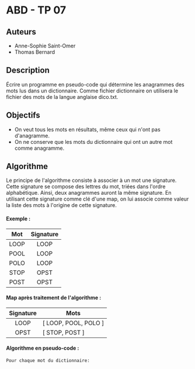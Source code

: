ABD - TP 07
===========

Auteurs
-------

- Anne-Sophie Saint-Omer
- Thomas Bernard

Description
-----------

Écrire un programme en pseudo-code qui détermine les anagrammes des mots lus dans un dictionnaire. Comme fichier dictionnaire on utilisera le fichier des mots de la langue anglaise dico.txt.

Objectifs
---------

- On veut tous les mots en résultats, même ceux qui n'ont pas d'anagramme.
- On ne conserve que les mots du dictionnaire qui ont un autre mot comme anagramme.

Algorithme
----------

Le principe de l'algorithme consiste à associer à un mot une signature. Cette signature se compose des lettres du mot, triées dans l'ordre alphabétique. Ainsi, deux anagrammes auront la même signature. En utilisant cette signature comme clé d'une map, on lui associe comme valeur la liste des mots à l'origine de cette signature.

#### Exemple :

| Mot  | Signature |
|:----:|:---------:|
| LOOP | LOOP      |
| POOL | LOOP      |
| POLO | LOOP      |
| STOP | OPST      |
| POST | OPST      |

#### Map après traitement de l'algorithme :

| Signature | Mots                 |
|:---------:|----------------------|
| LOOP      | [ LOOP, POOL, POLO ] |
| OPST      | [ STOP, POST ]       |

#### Algorithme en pseudo-code :

```
Pour chaque mot du dictionnaire:
    
```
